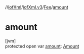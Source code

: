 //[iofXml](../../../index.md)/[iofXml.v3](../index.md)/[Fee](index.md)/[amount](amount.md)

# amount

[jvm]\
protected open var [amount](amount.md): [Amount](../-amount/index.md)
